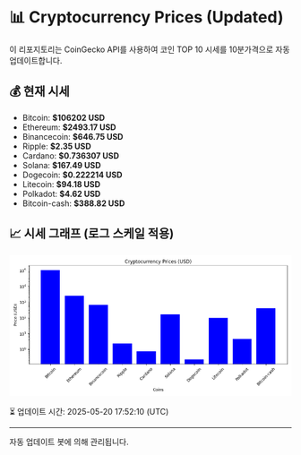 
# 📊 Cryptocurrency Prices (Updated)

이 리포지토리는 CoinGecko API를 사용하여 코인 TOP 10 시세를 10분가격으로 자동 업데이트합니다.

## 💰 현재 시세
- Bitcoin: **$106202 USD**
- Ethereum: **$2493.17 USD**
- Binancecoin: **$646.75 USD**
- Ripple: **$2.35 USD**
- Cardano: **$0.736307 USD**
- Solana: **$167.49 USD**
- Dogecoin: **$0.222214 USD**
- Litecoin: **$94.18 USD**
- Polkadot: **$4.62 USD**
- Bitcoin-cash: **$388.82 USD**

## 📈 시세 그래프 (로그 스케일 적용)
![Crypto Prices](crypto_prices.png)

⏳ 업데이트 시간: 2025-05-20 17:52:10 (UTC)

---
자동 업데이트 봇에 의해 관리됩니다.
